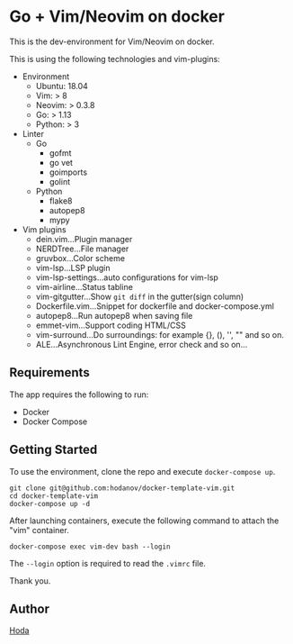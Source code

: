 # Go + Vim/Neovim on docker

This is the dev-environment for Vim/Neovim on docker.

This is using the following technologies and vim-plugins:

- Environment
  - Ubuntu: 18.04
  - Vim: > 8
  - Neovim: > 0.3.8
  - Go: > 1.13
  - Python: > 3
- Linter
  - Go
    - gofmt
    - go vet
    - goimports
    - golint
  - Python
    - flake8
    - autopep8
    - mypy
- Vim plugins
  - dein.vim...Plugin manager
  - NERDTree...File manager
  - gruvbox...Color scheme
  - vim-lsp...LSP plugin
  - vim-lsp-settings...auto configurations for vim-lsp
  - vim-airline...Status tabline
  - vim-gitgutter...Show `git diff` in the gutter(sign column)
  - Dockerfile.vim...Snippet for dockerfile and docker-compose.yml
  - autopep8...Run autopep8 when saving file
  - emmet-vim...Support coding HTML/CSS
  - vim-surround...Do surroundings: for example {}, (), '', "" and so on.
  - ALE...Asynchronous Lint Engine, error check
  and so on...

## Requirements

The app requires the following to run:

- Docker
- Docker Compose

## Getting Started

To use the environment, clone the repo and execute `docker-compose up`.

```
git clone git@github.com:hodanov/docker-template-vim.git
cd docker-template-vim
docker-compose up -d
```

After launching containers, execute the following command to attach the "vim" container.

```
docker-compose exec vim-dev bash --login
```

The `--login` option is required to read the `.vimrc` file.

Thank you.

## Author

[Hoda](https://hodalog.com)
